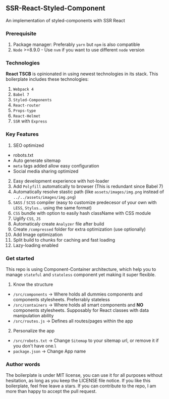 ## SSR-React-Styled-Component
An implementation of styled-components with SSR React

### Prerequisite
1. Package manager: Preferably `yarn` but `npm` is also compatible
2. `Node` >=8.9.0 - Use `nvm` if you want to use different `node` version
   
### Technologies
**React TSCB** is opinionated in using newest technologies in its stack. This boilerplate includes these technologies:
1. `Webpack 4`
2. `Babel 7`
3. `Styled-Components`
4. `React-router`
5. `Props-type`
6. `React-Helmet`
7. `SSR` with `Express`

### Key Features
1. SEO optimized
  * robots.txt
  * Auto generate sitemap
  * `meta` tags added allow easy configuration
  * Social media sharing optimized
2. Easy development experience with hot-loader
3. Add `Polyfill` automatically to browser (This is redundant since Babel 7)
4. Automatically resolve stastic path (like `assets/images/img.png` instead of `../../assets/images/img.png`)
5. `SASS` / `SCSS` compiler (easy to customize predecesor of your own with `LESS`, `Stylus`... using the same format)
6. `CSS` bundle with option to easily hash className with CSS module
7. Uglify `CSS`, `JS`
8. Automaticaly create `Analyzer` file after build
9. Create `/compressed` folder for extra optimization (use optionally)
10. Add Image optimization
11. Split build to chunks for caching and fast loading
12. Lazy-loading enabled

### Get started
This repo is using  Component-Container architecture, which help you to manage `stateful` and `stateless` component yet making it super flexible.
1. Know the structure
  * `/src/components` -> Where holds all dummies components and components stylesheets. Preferrably stateless
  * `/src/containers` -> Where holds all smart components and **NO** components stylesheets. Supposably for React classes with data manipulation ability
  * `/src/routes.js` -> Defines all routes/pages within the app
2. Personalize the app
  * `/src/robots.txt` -> Change `Sitemap` to your sitemap url, or remove it if you don't have one.\
  * `package.json` -> Change App name

### Author words
The boilerplate is under MIT license, you can use it for all purposes without hesitation, as long as you keep the LICENSE file notice. If you like this boilerplate, feel free leave a stars.
If you can contribute to the repo, I am more than happy to accept the pull request.